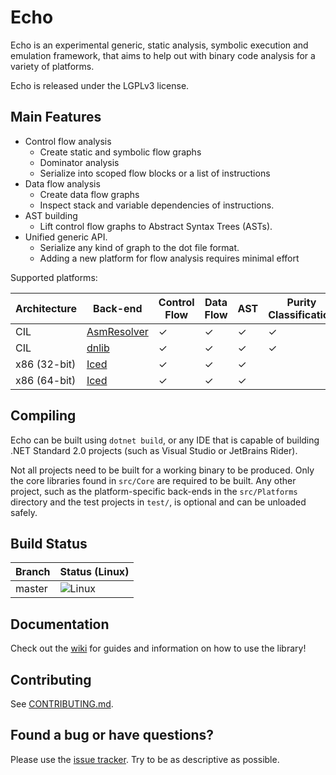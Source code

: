 Echo
====

Echo is an experimental generic, static analysis, symbolic execution and emulation framework, that aims to help out with binary code analysis for a variety of platforms.

Echo is released under the LGPLv3 license.

Main Features
-------------
- Control flow analysis
    - Create static and symbolic flow graphs
    - Dominator analysis
    - Serialize into scoped flow blocks or a list of instructions
- Data flow analysis
    - Create data flow graphs
    - Inspect stack and variable dependencies of instructions.
- AST building
    - Lift control flow graphs to Abstract Syntax Trees (ASTs).
- Unified generic API.
    - Serialize any kind of graph to the dot file format.
    - Adding a new platform for flow analysis requires minimal effort


Supported platforms:

| Architecture | Back-end                                                | Control Flow | Data Flow | AST | Purity Classification | Emulation |
|--------------|---------------------------------------------------------|--------------|-----------|-----|-----------------------|-----------|
| CIL          | [AsmResolver](https://github.com/Washi1337/AsmResolver) | ✓            | ✓         | ✓   | ✓                     | ✓ (WIP)   |
| CIL          | [dnlib](https://github.com/0xd4d/dnlib)                 | ✓            | ✓         | ✓   | ✓                     |           |
| x86 (32-bit) | [Iced](https://github.com/icedland/iced)                | ✓            | ✓         | ✓   |                       |           |
| x86 (64-bit) | [Iced](https://github.com/icedland/iced)                | ✓            | ✓         | ✓   |                       |           |


Compiling
---------

Echo can be built using `dotnet build`, or any IDE that is capable of building .NET Standard 2.0 projects (such as Visual Studio or JetBrains Rider).

Not all projects need to be built for a working binary to be produced. Only the core libraries found in `src/Core` are required to be built. Any other project, such as the platform-specific back-ends in the `src/Platforms` directory and the test projects in `test/`, is optional and can be unloaded safely.


Build Status
------------

| Branch | Status (Linux)                                                                  |
|--------|---------------------------------------------------------------------------------|
| master | ![Linux](https://github.com/Washi1337/Echo/workflows/Linux/badge.svg)           |

Documentation
-------------
Check out the [wiki](https://echo-emu.readthedocs.io/) for guides and information on how to use the library!

Contributing
------------
See [CONTRIBUTING.md](CONTRIBUTING.md).

Found a bug or have questions?
------------------------------
Please use the [issue tracker](https://github.com/Washi1337/Echo/issues). Try to be as descriptive as possible.